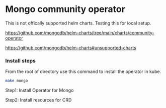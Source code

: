 # Mongo community operator

This is not offically supported helm charts. Testing this for local setup.

<https://github.com/mongodb/helm-charts/tree/main/charts/community-operator>

https://github.com/mongodb/helm-charts#unsupported-charts

### Install steps

From the root of directory use this command to install the operator in kube.

```bash
make mongo
```

Step1: Install Operator for Mongo

Step2: Install resources for CRD
